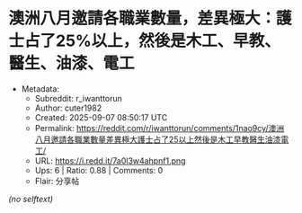 # 澳洲八月邀請各職業數量，差異極大：護士占了25%以上，然後是木工、早教、醫生、油漆、電工

- Metadata:
  - Subreddit: r_iwanttorun
  - Author: cuter1982
  - Created: 2025-09-07 08:50:17 UTC
  - Permalink: https://reddit.com/r/iwanttorun/comments/1nao9cy/澳洲八月邀請各職業數量差異極大護士占了25以上然後是木工早教醫生油漆電工/
  - URL: https://i.redd.it/7a0l3w4ahpnf1.png
  - Ups: 6 | Ratio: 0.88 | Comments: 0
  - Flair: 分享帖

_(no selftext)_
